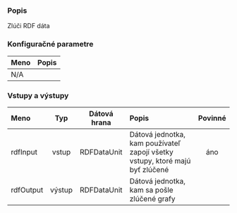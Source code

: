 ### Popis

Zlúči RDF dáta

### Konfiguračné parametre

| Meno | Popis |
|:----|:----|
|N/A| |

### Vstupy a výstupy

|Meno |Typ | Dátová hrana | Popis | Povinné |
|:--------|:------:|:------:|:-------------|:---------------------:|
|rdfInput  |vstup| RDFDataUnit | Dátová jednotka, kam používateľ zapojí všetky vstupy, ktoré majú byť zlúčené |áno|
|rdfOutput |výstup| RDFDataUnit | Dátová jednotka, kam sa pošle zlúčené grafy | |
